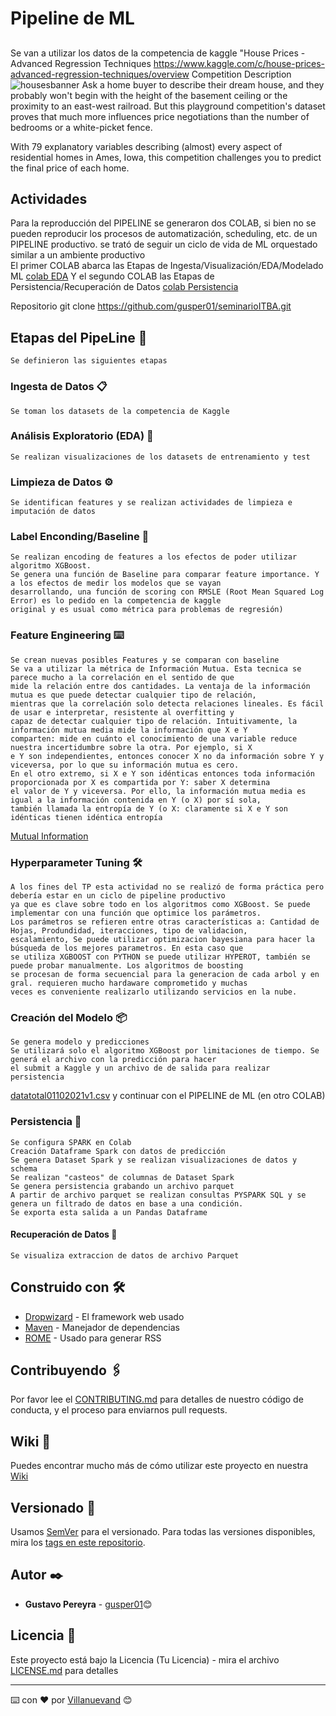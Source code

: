 # Pipeline de ML
## 
Se van a utilizar los datos de la competencia de kaggle "House Prices - Advanced Regression Techniques https://www.kaggle.com/c/house-prices-advanced-regression-techniques/overview
Competition Description
![housesbanner](https://user-images.githubusercontent.com/2281529/134782394-25da2570-550b-4b7a-85fe-219630455631.png)
Ask a home buyer to describe their dream house, and they probably won't begin with the height of the basement ceiling or the proximity to an east-west railroad. But this playground competition's dataset proves that much more influences price negotiations than the number of bedrooms or a white-picket fence.

With 79 explanatory variables describing (almost) every aspect of residential homes in Ames, Iowa, this competition challenges you to predict the final price of each home.

## Actividades
Para la reproducción del PIPELINE se generaron dos COLAB, si bien no se pueden reproducir los procesos de automatización, scheduling, etc. de un PIPELINE productivo. se trató de seguir un ciclo de vida de ML orquestado similar a un ambiente productivo  
El primer COLAB abarca las Etapas de Ingesta/Visualización/EDA/Modelado ML 
[colab EDA](https://github.com/gusper01/seminarioITBA/blob/gh-pages/seminarioITBA_EDA.ipynb)
Y el segundo COLAB las Etapas de Persistencia/Recuperación de Datos
[colab Persistencia](https://github.com/gusper01/seminarioITBA/blob/gh-pages/seminarioITBA_PIPELINE.ipynb)

Repositorio
git clone https://github.com/gusper01/seminarioITBA.git

## Etapas del PipeLine 🚀
```
Se definieron las siguientes etapas  
```
### Ingesta de Datos 📋
```
Se toman los datasets de la competencia de Kaggle  
```
### Análisis Exploratorio (EDA) 🔧
```
Se realizan visualizaciones de los datasets de entrenamiento y test
```
### Limpieza de Datos ⚙️
```
Se identifican features y se realizan actividades de limpieza e imputación de datos
```
### Label Enconding/Baseline 🔩
```
Se realizan encoding de features a los efectos de poder utilizar algoritmo XGBoost.
Se genera una función de Baseline para comparar feature importance. Y a los efectos de medir los modelos que se vayan 
desarrollando, una función de scoring con RMSLE (Root Mean Squared Log Error) es lo pedido en la competencia de kaggle 
original y es usual como métrica para problemas de regresión)
```
### Feature Engineering  ⌨️
```
Se crean nuevas posibles Features y se comparan con baseline
Se va a utilizar la métrica de Información Mutua. Esta tecnica se parece mucho a la correlación en el sentido de que
mide la relación entre dos cantidades. La ventaja de la información mutua es que puede detectar cualquier tipo de relación, 
mientras que la correlación solo detecta relaciones lineales. Es fácil de usar e interpretar, resistente al overfitting y 
capaz de detectar cualquier tipo de relación. Intuitivamente, la información mutua media mide la información que X e Y 
comparten: mide en cuánto el conocimiento de una variable reduce nuestra incertidumbre sobre la otra. Por ejemplo, si X 
e Y son independientes, entonces conocer X no da información sobre Y y viceversa, por lo que su información mutua es cero. 
En el otro extremo, si X e Y son idénticas entonces toda información proporcionada por X es compartida por Y: saber X determina
el valor de Y y viceversa. Por ello, la información mutua media es igual a la información contenida en Y (o X) por sí sola, 
también llamada la entropía de Y (o X: claramente si X e Y son idénticas tienen idéntica entropía 
```
[Mutual Information](https://es.m.wikipedia.org/wiki/Informaci%C3%B3n_mutua)

### Hyperparameter Tuning  🛠️
```
A los fines del TP esta actividad no se realizó de forma práctica pero debería estar en un ciclo de pipeline productivo
ya que es clave sobre todo en los algoritmos como XGBoost. Se puede implementar con una función que optimice los parámetros. 
Los parámetros se refieren entre otras características a: Cantidad de Hojas, Produndidad, iteracciones, tipo de validacion,
escalamiento, Se puede utilizar optimizacion bayesiana para hacer la búsqueda de los mejores parametros. En esta caso que
se utiliza XGBOOST con PYTHON se puede utilizar HYPEROT, también se puede probar manualmente. Los algoritmos de boosting 
se procesan de forma secuencial para la generacion de cada arbol y en gral. requieren mucho hardaware comprometido y muchas
veces es conveniente realizarlo utilizando servicios en la nube.
```
### Creación del Modelo 📦
```
Se genera modelo y predicciones 
Se utilizará solo el algoritmo XGBoost por limitaciones de tiempo. Se generá el archivo con la predicción para hacer 
el submit a Kaggle y un archivo de de salida para realizar persistencia 
```
[datatotal01102021v1.csv](https://github.com/gusper01/seminarioITBA/blob/gh-pages/data/datatotal01102021v1.csv)
y continuar con el PIPELINE de ML (en otro COLAB)

### Persistencia 🔩
```
Se configura SPARK en Colab
Creación Dataframe Spark con datos de predicción
Se genera Dataset Spark y se realizan visualizaciones de datos y schema
Se realizan "casteos" de columnas de Dataset Spark
Se genera persistencia grabando un archivo parquet
A partir de archivo parquet se realizan consultas PYSPARK SQL y se genera un filtrado de datos en base a una condición.
Se exporta esta salida a un Pandas Dataframe
```
#### Recuperación de Datos 🔩
```
Se visualiza extraccion de datos de archivo Parquet
```

## Construido con 🛠️

* [Dropwizard](http://www.dropwizard.io/1.0.2/docs/) - El framework web usado
* [Maven](https://maven.apache.org/) - Manejador de dependencias
* [ROME](https://rometools.github.io/rome/) - Usado para generar RSS

## Contribuyendo 🖇️

Por favor lee el [CONTRIBUTING.md](https://gist.github.com/villanuevand/xxxxxx) para detalles de nuestro código de conducta, y el proceso para enviarnos pull requests.

## Wiki 📖

Puedes encontrar mucho más de cómo utilizar este proyecto en nuestra [Wiki](https://github.com/tu/proyecto/wiki)

## Versionado 📌

Usamos [SemVer](http://semver.org/) para el versionado. Para todas las versiones disponibles, mira los [tags en este repositorio](https://github.com/tu/proyecto/tags).

## Autor ✒️

* **Gustavo Pereyra** - [gusper01](https://github.com/gusper01)😊

## Licencia 📄

Este proyecto está bajo la Licencia (Tu Licencia) - mira el archivo [LICENSE.md](LICENSE.md) para detalles





---
⌨️ con ❤️ por [Villanuevand](https://github.com/Villanuevand) 😊
